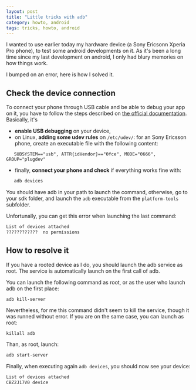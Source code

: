 ```yaml
---
layout: post
title: "Little tricks with adb"
category: howto, android
tags: tricks, howto, android
---
```


I wanted to use earlier today my hardware device (a Sony Ericsonn Xperia Pro phone), to test some android developments on it.
As it's been a long time since my last development on android, I only had blury memories on how things work.

I bumped on an error, here is how I solved it.

Check the device connection
---------------------------

To connect your phone through USB cable and be able to debug your app on it, you have to follow the steps described on [the official documentation][1]. Basically, it's 
 * **enable USB debugging** on your device, 
 * on Linux, **adding some udev rules** on `/etc/udev/`: for an Sony Ericsson phone, create an executable file with the following content:
 ```shell
    SUBSYSTEM=="usb", ATTR{idVendor}=="0fce", MODE="0666", GROUP="plugdev"
 ```
 * finally, **connect your phone and check** if everything works fine with:
 ```sh
    adb devices
 ```   
 You should have adb in your path to launch the command, otherwise, go to your sdk folder, and launch the `adb` executable from the `platform-tools` subfolder.

Unfortunally, you can get this error when launching the last command:
```sh
List of devices attached
????????????  no permissions
```

How to resolve it
-----------------

If you have a rooted device as I do, you should launch the adb service as root. The service is automatically launch on the first call of adb.

You can launch the following command as root, or as the user who launch adb on the first place:

```sh
adb kill-server
```

Nevertheless, for me this command didn't seem to kill the service, though it was runned without error.
If you are on the same case, you can launch as root:

```shell
killall adb
```

Than, as root, launch:

```bash
adb start-server
```

Finally, when executing again `adb devices`, you should now see your device:

```Bash
List of devices attached
CBZ2J17V0 device
```


[1]: http://developer.android.com/tools/device.html
